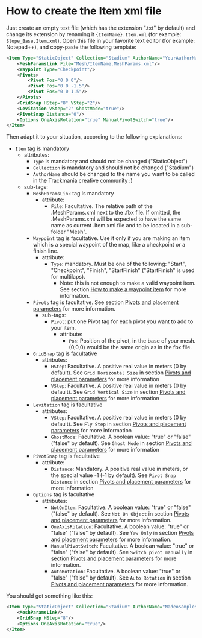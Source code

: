 # How to create the Item xml file

Just create an empty text file (which has the extension ".txt" by default) and change its extension by renaming it `{ItemName}.Item.xml` (for example: `Slope_Base.Item.xml`).
Open this file in your favorite text editor (for example: Notepad++), and copy-paste the following template:

```xml
<Item Type="StaticObject" Collection="Stadium" AuthorName="YourAuthorName">
	<MeshParamsLink File="Mesh/ItemName.MeshParams.xml"/>
	<Waypoint Type="Checkpoint"/>
	<Pivots>
		<Pivot Pos="0 0 0"/>
		<Pivot Pos="0 0 -1.5"/>
		<Pivot Pos="0 0 1.5"/>
	</Pivots>
	<GridSnap HStep="8" VStep="2"/>
	<Levitation VStep="2" GhostMode="true"/>
	<PivotSnap Distance="0"/>
	<Options OneAxisRotation="true" ManualPivotSwitch="true"/>
</Item>
```

Then adapt it to your situation, according to the following explanations:

- `Item` tag is mandatory
	- attributes:
		- `Type` is mandatory and should not be changed ("StaticObject")
		- `Collection` is mandatory and should not be changed ("Stadium")
		- `AuthorName` should be changed to the name you want to be called in the Trackmania creative community :)
	- sub-tags:
		- `MeshParamsLink` tag is mandatory
			- attribute:
				- `File`: Facultative. The relative path of the .MeshParams.xml next to the .fbx file. If omitted, the .MeshParams.xml will be expected to have the same name as current .Item.xml file and to be located in a sub-folder "Mesh".
		- `Waypoint` tag is facultative. Use it only if you are making an item which is a special waypoint of the map, like a checkpoint or a finish line.
			- attribute:
				- `Type`: mandatory. Must be one of the following: "Start", "Checkpoint", "Finish", "StartFinish" ("StartFinish" is used for multilaps).
					- Note: this is not enough to make a valid waypoint item. See section [How to make a waypoint item] for more information.
		- `Pivots` tag is facultative. See section [Pivots and placement parameters] for more information.
			- sub-tags:
				- `Pivot`: put one Pivot tag for each pivot you want to add to your item.
					- attribute:
						- `Pos`: Position of the pivot, in the base of your mesh. (0,0,0) would be the same origin as in the fbx file.
		- `GridSnap` tag is facultative
			- attributes:
				- `HStep`: Facultative. A positive real value in meters (0 by default). See `Grid Horizontal Size` in section [Pivots and placement parameters] for more information
				- `VStep`: Facultative. A positive real value in meters (0 by default). See `Grid Vertical Size` in section [Pivots and placement parameters] for more information
		- `Levitation` tag is facultative
			- attributes:
				- `VStep`: Facultative. A positive real value in meters (0 by default). See `Fly Step` in section [Pivots and placement parameters] for more information
				- `GhostMode`: Facultative. A boolean value: "true" or "false" ("false" by default). See `Ghost Mode` in section [Pivots and placement parameters] for more information
		- `PivotSnap` tag is facultative
			- attribute:
				- `Distance`: Mandatory. A positive real value in meters, or the special value -1 (-1 by default). See `Pivot Snap Distance` in section [Pivots and placement parameters] for more information
		- `Options` tag is facultative
			- attributes:
				- `NotOnItem`: Facultative. A boolean value: "true" or "false" ("false" by default). See `Not On Object` in section [Pivots and placement parameters] for more information.
				- `OneAxisRotation`: Facultative. A boolean value: "true" or "false" ("false" by default).  See `Yaw Only` in section [Pivots and placement parameters] for more information.
				- `ManualPivotSwitch`: Facultative. A boolean value: "true" or "false" ("false" by default). See `Switch pivot manually` in section [Pivots and placement parameters] for more information.
				- `AutoRotation`: Facultative. A boolean value: "true" or "false" ("false" by default). See `Auto Rotation` in section [Pivots and placement parameters] for more information.

You should get something like this:

```xml
<Item Type="StaticObject" Collection="Stadium" AuthorName="NadeoSamples">
	<MeshParamsLink/>
	<GridSnap HStep="8"/>
	<Options OneAxisRotation="true"/>
</Item>
```

[How to make a waypoint item]: ../07-how-to-make-a-waypoint-item/
[Pivots and placement parameters]: ../08-pivots-and-placement-parameters/
